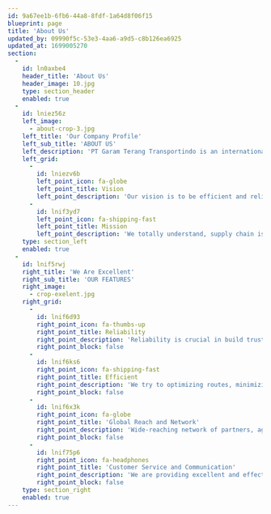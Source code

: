 ```yaml
---
id: 9a67ee1b-6fb6-44a8-8fdf-1a64d8f06f15
blueprint: page
title: 'About Us'
updated_by: 09990f5c-53e3-4aa6-a9d5-c8b126ea6925
updated_at: 1699005270
section:
  -
    id: ln0axbe4
    header_title: 'About Us'
    header_image: 10.jpg
    type: section_header
    enabled: true
  -
    id: lniez56z
    left_image:
      - about-crop-3.jpg
    left_title: 'Our Company Profile'
    left_sub_title: 'ABOUT US'
    left_description: 'PT Garam Terang Transportindo is an international freight forwarder, founded in 2017. We are part of Lognet Global Logistics Network.'
    left_grid:
      -
        id: lniezv6b
        left_point_icon: fa-globe
        left_point_title: Vision
        left_point_description: 'Our vision is to be efficient and reliable freight forwarding company which services exceed our clients'' expectations, with a strong focus sustainability, and strategic partnerships.'
      -
        id: lnif3yd7
        left_point_icon: fa-shipping-fast
        left_point_title: Mission
        left_point_description: 'We totally understand, supply chain is one of the most important aspects to support our customer’s business growth. We strive and keep it as our priority to create a seamless and interconnected supply chain network, driving growth and delivering value to our customers.'
    type: section_left
    enabled: true
  -
    id: lnif5rwj
    right_title: 'We Are Excellent'
    right_sub_title: 'OUR FEATURES'
    right_image:
      - crop-exelent.jpg
    right_grid:
      -
        id: lnif6d93
        right_point_icon: fa-thumbs-up
        right_point_title: Reliability
        right_point_description: 'Reliability is crucial in build trust with customers and maintaining long-term business relationships. We strive to delivers shipments on time and ensures that goods reach their destinations without delays.'
        right_point_block: false
      -
        id: lnif6ks6
        right_point_icon: fa-shipping-fast
        right_point_title: Efficient
        right_point_description: 'We try to optimizing routes, minimizing transit times, and effectively managing documentation and customs clearance to increase efficiency in handling logistics and shipments as a significant factor of our success.'
        right_point_block: false
      -
        id: lnif6x3k
        right_point_icon: fa-globe
        right_point_title: 'Global Reach and Network'
        right_point_description: 'Wide-reaching network of partners, agents, and carriers worldwide are our important aspects for us. Therefore, we able to offer comprehensive coverage and services to customers across different regions.'
        right_point_block: false
      -
        id: lnif75p6
        right_point_icon: fa-headphones
        right_point_title: 'Customer Service and Communication'
        right_point_description: 'We are providing excellent and effective communication build strong relationships with clients. Responsive and proactive approach to customer needs will distinguish us from another competitor.'
        right_point_block: false
    type: section_right
    enabled: true
---
```

